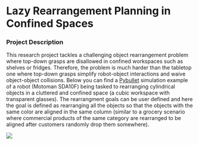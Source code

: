 # Lazy Rearrangement Planning in Confined Spaces

### Project Description
This research project tackles a challenging object rearrangement problem where top-down grasps are disallowed in confined workspaces such as shelves or fridges. Therefore, the problem is much harder than the tabletop one where top-down grasps simplify robot-object interactions and waive object-object collisions.
Below you can find a [Pybullet](https://pybullet.org/wordpress/) simulation example of a robot (Motoman SDA10F) being tasked to rearranging cylindrical objects in a cluttered and confined space (a cubic workspace with transparent glasses). The rearrangment goals can be user defined and here the goal is defined as rearranging all the objects so that the objects with the same color are aligned in the same column (similar to a grocery scenario where commercial products of the same category are rearranged to be aligned after customers randomly drop them somewhere).

<img src="image_materials/sim_example.gif" />